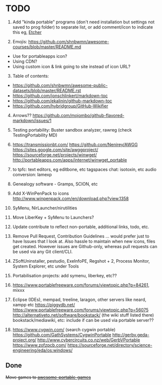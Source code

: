  
# TODO

1. Add "kinda portable" programs (don't need installation but settings not saved to prog folder)
to separate list, or add comment/icon to indicate this
eg, [Etcher](https://www.portablefreeware.com/forums/viewtopic.php?p=84074)

2. Emojis: https://github.com/shnbwmn/awesome-courses/blob/master/README.md
  * Use for portableapps icon?
  * Using CDN?
  * Using custom icon & link going to site instead of icon URL?

3. Table of contents:
 * https://github.com/shnbwmn/awesome-public-datasets/blob/master/README.rst
 * https://github.com/jonschlinkert/markdown-toc
 * https://github.com/ekalinin/github-markdown-toc
 * https://github.com/hybridgroup/GitHub-Wikifier

4. Arrows?? https://github.com/mojombo/github-flavored-markdown/issues/1

5. Testing portability: Buster sandbox analyzer, rawreg (check TestingPortability MD)
  
6. https://transmissionbt.com/
https://github.com/Nenirey/AWGG
https://sites.google.com/site/awggproject/
https://sourceforge.net/projects/winwget/
http://portableapps.com/apps/internet/winwget_portable

7. to tpfc: text editors, eg editbone, etc
tagspaces
chat: isotoxin, etc
audio conversion: lamexp

8. Genealogy software - Gramps, SCION, etc

9. Add X-WinPenPack to icons
http://www.winpenpack.com/en/download.php?view.1358

10. SyMenu, NirLauncher/nirutilities

11. Move LiberKey + SyMenu to Launchers?

12. Update contribute to reflect non-portable, additional links, todo, etc.

13. Remove Pull Request, Contribution Guidelines ... would prefer just to have Issues that I look at. Also hassle to maintain when new icons, files get created. However issues are Github-only, whereas pull requests can be used via any Git client/CLI.

14. ZSoftUninstaller, pestudio, ExeInfoPE, Regshot + 2, Process Monitor, System Explorer, etc under Tools

15. Portabilisation projects: add symenu, liberkey, etc??

16. https://www.portablefreeware.com/forums/viewtopic.php?p=84261, mixxx

17. Eclipse (IDEs), mempad, treeline, laragon, other servers like neard, xampp etc
https://piggydb.net/
https://www.portablefreeware.com/forums/viewtopic.php?p=56075
http://alternativeto.net/software/bookstack/ (the wiki stuff listed there)
bookstack/mediawiki, etc: include if can be used via portable server??

18. https://www.cygwin.com/ (search cygwin portable)
https://github.com/GathSystems/CygwinPortable
http://gerbv.geda-project.org/
http://www.cybercircuits.co.nz/web/GerbVPortable
https://www.zofzpcb.com/
https://sourceforge.net/directory/science-engineering/eda/os:windows/

## Done

<s>Move games to [awesome-portable-games](https://github.com/shnbwmn/awesome-portable-games)</s>
